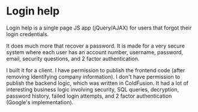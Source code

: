 # Login help
Login help is a single page JS app (jQuery/AJAX) for users that forgot their login credentials.

It does much more that recover a password. It is made for a very secure system where each user has an account number, username, password, email, security questions, and 2 factor authentication. 

I built it for a client. I have permission to publish the frontend code (after removing identifying company information). I don't have permission to publish the backend logic, which was written in ColdFusion. It had a lot of interesting business logic involving security, SQL queries, decryption, password history, failed login attempts, and 2 factor authentication (Google's implementation). 
